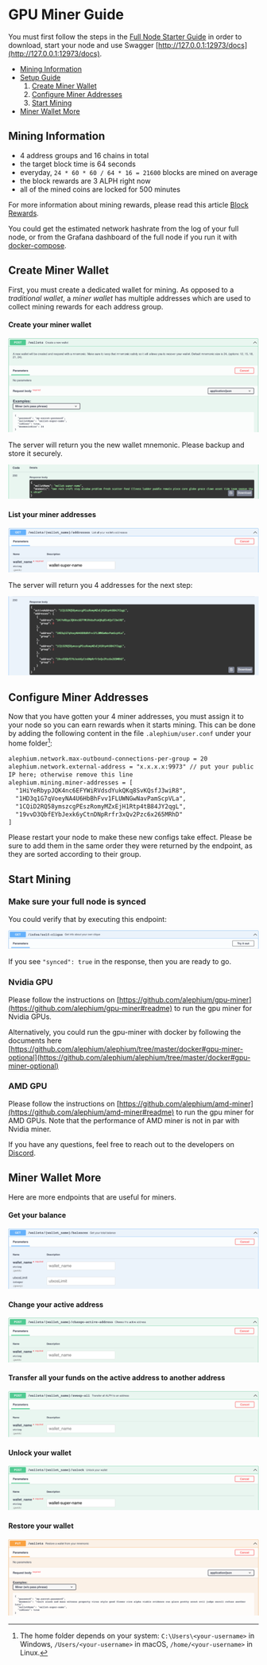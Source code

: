 # GPU Miner Guide

You must first follow the steps in the [Full Node Starter Guide](Full-Node-Starter-Guide.md) in order to download, start your node and use Swagger [http://127.0.0.1:12973/docs](http://127.0.0.1:12973/docs).

- [Mining Information](#mining-information)
- [Setup Guide](#setup-guide)
  1. [Create Miner Wallet](#create-miner-wallet)
  2. [Configure Miner Addresses](#configure-miner-addresses)
  3. [Start Mining](#start-mining)
- [Miner Wallet More](#miner-wallet-more)

## Mining Information

* 4 address groups and 16 chains in total
* the target block time is 64 seconds
* everyday, `24 * 60 * 60 / 64 * 16 = 21600` blocks are mined on average
* the block rewards are 3 ALPH right now
* all of the mined coins are locked for 500 minutes

For more information about mining rewards, please read this article [Block Rewards](https://medium.com/@alephium/alephium-block-rewards-72d9fb9fde33).

You could get the estimated network hashrate from the log of your full node, or from the Grafana dashboard of the full node if you run it with [docker-compose](Docker-Guide.md).

## Create Miner Wallet

First, you must create a dedicated wallet for mining. As opposed to a _traditional wallet_, a _miner wallet_ has multiple addresses which are used to collect mining rewards for each address group.

#### Create your miner wallet

![miner-wallet-create-query](media/miner-wallet-create-query.png)

The server will return you the new wallet mnemonic. Please backup and store it securely.

![miner-wallet-create-response](media/miner-wallet-create-response.png)

#### List your miner addresses

![miner-wallet-list-addresses-query](media/miner-wallet-list-addresses-query.png)

The server will return you 4 addresses for the next step:

![miner-wallet-list-addresses-response](media/miner-wallet-list-addresses-response.png)

## Configure Miner Addresses

Now that you have gotten your 4 miner addresses, you must assign it to your node so you can earn rewards when it starts mining. This can be done by adding the following content in the file `.alephium/user.conf` under your home folder[^1]:

    alephium.network.max-outbound-connections-per-group = 20
    alephium.network.external-address = "x.x.x.x:9973" // put your public IP here; otherwise remove this line
    alephium.mining.miner-addresses = [
      "1HiYeRbypJQK4nc6EFYWiRVdsdYukQKq8SvKQsfJ3wiR8",
      "1HD3q1G7qVoeyNA4U6HbBhFvv1FLUWNGwNavPamScpVLa",
      "1CQiD2RQ58ymszcgPEszRomyMZxEjH1Rtp4tB84JY2qgL",
      "19vvD3QbfEYbJexk6yCtnDNpRrfr3xQv2Pzc6x265MRhD"
    ]

Please restart your node to make these new configs take effect. Please be sure to add them in the same order they were returned by the endpoint, as they are sorted according to their group.

## Start Mining

### Make sure your full node is synced

You could verify that by executing this endpoint:

![full-node-synced-query](media/full-node-synced-query.png)

If you see `"synced": true` in the response, then you are ready to go.

### Nvidia GPU

Please follow the instructions on [https://github.com/alephium/gpu-miner](https://github.com/alephium/gpu-miner#readme) to  run the gpu miner for Nvidia GPUs.

Alternatively, you could run the gpu-miner with docker by following the documents here [https://github.com/alephium/alephium/tree/master/docker#gpu-miner-optional](https://github.com/alephium/alephium/tree/master/docker#gpu-miner-optional)

### AMD GPU

Please follow the instructions on [https://github.com/alephium/amd-miner](https://github.com/alephium/amd-miner#readme) to  run the gpu miner for AMD GPUs. Note that the performance of AMD miner is not in par with Nvidia miner.

If you have any questions, feel free to reach out to the developers on [Discord](https://discord.gg/JErgRBfRSB).

## Miner Wallet More

Here are more endpoints that are useful for miners.

#### Get your balance
![miner-wallet-balance-query](media/miner-wallet-balance-query.png)

#### Change your active address

![miner-wallet-change-active-address](media/miner-wallet-change-active-address.png)

#### Transfer all your funds on the active address to another address

![miner-wallet-sweep-all-query](media/miner-wallet-sweep-all-query.png)

#### Unlock your wallet

![miner-wallet-unlock-query](media/miner-wallet-unlock-query.png)

#### Restore your wallet
![miner-wallet-restore-query](media/miner-wallet-restore-query.png)

[^1]: The home folder depends on your system: `C:\Users\<your-username>` in Windows, `/Users/<your-username>` in macOS, `/home/<your-username>` in Linux.
